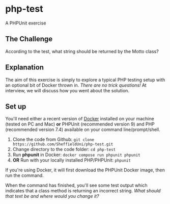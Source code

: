 # php-test
A PHPUnit exercise 

## The Challenge

According to the test, what string should be returned by the Motto class?

## Explanation

The aim of this exercise is simply to explore a typical PHP testing setup with an optional bit of Docker thrown in.  _There are no trick questions!_ At interview, we will discuss how you went about the solution.

## Set up

You'll need either a recent version of [Docker](https://www.docker.com/get-started) installed on your machine (tested on PC and Mac) __or__ PHPUnit (recommended version 9) and PHP (recommended version 7.4) available on your command line/prompt/shell.

1. Clone the code from Github: `git clone https://github.com/SheffieldUni/php-test.git`
2. Change directory to the code folder: `cd php-test`
3. Run __phpunit__ in Docker: `docker compose run phpunit phpunit`
4. __OR__ Run with your locally installed PHP/PHPUnit: `phpunit`

If you're using Docker, it will first download the PHPUnit Docker image, then run the command.

When the command has finished, you'll see some test output which indicates that a class method is returning an incorrect string. _What should that text be and where would you change it?_
